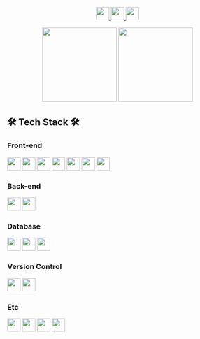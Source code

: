 <p align="center">
    <a href="mailto:dhwngjs01@naver.com" target="_blank">
        <img src="https://img.shields.io/badge/dhwngjs01@naver.com-03C75A?style=flat-square&logo=naver&logoColor=ffffff" height="30px" />
    </a>
    <a href="https://dhwngjs01.github.io" target="_blank">
        <img src="https://img.shields.io/badge/My_Gitblog-181717?style=flat-square&logo=github&logoColor=ffffff" height="30px" />
    </a>
    <a href="https://dhwngjs01.github.io/portfolio" target="_blank">
        <img src="https://img.shields.io/badge/My_Portfolio-0d6dfd?style=flat-square&logo=airplayvideo&logoColor=ffffff" height="30px" />
    </a>
</p>
<p align="center">
    <img src="https://github-readme-stats.vercel.app/api?username=dhwngjs01&show_icons=true&theme=react" height="170px" />
    <img src="https://github-readme-stats.vercel.app/api/top-langs/?username=dhwngjs01&layout=compact&theme=react" height="170px" />
</p>

## 🛠 Tech Stack 🛠

### Front-end

<p>
    <img src="https://img.shields.io/badge/HTML5-E34F26?style=flat-square&logo=HTML5&logoColor=ffffff" height="30px" />
    <img src="https://img.shields.io/badge/CSS3-1572B6?style=flat-square&logo=CSS3&logoColor=ffffff" height="30px" />
    <img src="https://img.shields.io/badge/JavaScript-F7DF1E?style=flat-square&logo=javascript&logoColor=000000" height="30px" />
    <img src="https://img.shields.io/badge/jQuery-0769AD?style=flat-square&logo=jquery&logoColor=ffffff" height="30px" />
    <img src="https://img.shields.io/badge/Bootstrap-7952B3?style=flat-square&logo=Bootstrap&logoColor=ffffff" height="30px" />
    <img src="https://img.shields.io/badge/React-61DAFB?style=flat-square&logo=React&logoColor=000000" height="30px" />
    <img src="https://img.shields.io/badge/Next.js-000000?style=flat-square&logo=nextdotjs&logoColor=ffffff" height="30px" />

</p>

### Back-end

<p>
    <img src="https://img.shields.io/badge/PHP-777BB4?style=flat-square&logo=PHP&logoColor=ffffff" height="30px" />
    <img src="https://img.shields.io/badge/Express.js-000000?style=flat-square&logo=Express&logoColor=ffffff" height="30px" />
</p>

### Database

<p>
    <img src="https://img.shields.io/badge/MariaDB-003545?style=flat-square&logo=mariadb&logoColor=ffffff" height="30px" />
    <img src="https://img.shields.io/badge/MySQL-4479A1?style=flat-square&logo=MySQL&logoColor=ffffff" height="30px" />
    <img src="https://img.shields.io/badge/PostgreSQL-336791?style=flat-square&logo=PostgreSQL&logoColor=ffffff" height="30px" />
    
</p>

### Version Control

<p>
    <img src="https://img.shields.io/badge/Git-F05032?style=flat-square&logo=Git&logoColor=ffffff" height="30px" />
    <img src="https://img.shields.io/badge/GitHub-181717?style=flat-square&logo=GitHub&logoColor=ffffff" height="30px" />
</p>

### Etc

<p>
    <img src="https://img.shields.io/badge/Node.js-339933?style=flat-square&logo=Node.js&logoColor=ffffff" height="30px" />
    <img src="https://img.shields.io/badge/AWS-232F3E?style=flat-square&logo=amazonwebservices& logoColor=ffffff" height="30px" />
    <img src="https://img.shields.io/badge/Socket.io-010101?style=flat-square&logo=Socket.io&logoColor=ffffff" height="30px" />
    <img src="https://img.shields.io/badge/WebRTC-333333?style=flat-square&logo=WebRTC&logoColor=ffffff" height="30px" />
</p>
